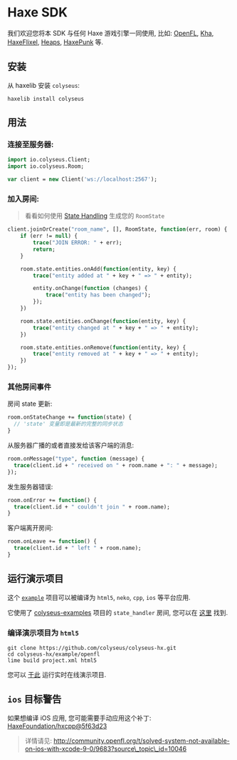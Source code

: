 # Haxe SDK

我们欢迎您将本 SDK 与任何 Haxe 游戏引擎一同使用, 比如: [OpenFL](https://www.openfl.org/), [Kha](http://kha.tech/), [HaxeFlixel](http://haxeflixel.com/), [Heaps](https://heaps.io/), [HaxePunk](http://haxepunk.com/) 等.

## 安装

从 haxelib 安装 `colyseus`:

```
haxelib install colyseus
```

## 用法

### 连接至服务器:

```haxe
import io.colyseus.Client;
import io.colyseus.Room;

var client = new Client('ws://localhost:2567');
```

### 加入房间:

> 看看如何使用 [State Handling](/state/schema/#client-side-schema-generation) 生成您的 `RoomState`

```haxe
client.joinOrCreate("room_name", [], RoomState, function(err, room) {
    if (err != null) {
        trace("JOIN ERROR: " + err);
        return;
    }

    room.state.entities.onAdd(function(entity, key) {
        trace("entity added at " + key + " => " + entity);

        entity.onChange(function (changes) {
            trace("entity has been changed");
        });
    })

    room.state.entities.onChange(function(entity, key) {
        trace("entity changed at " + key + " => " + entity);
    })

    room.state.entities.onRemove(function(entity, key) {
        trace("entity removed at " + key + " => " + entity);
    })
});
```

### 其他房间事件

房间 state 更新:

```haxe
room.onStateChange += function(state) {
  // 'state' 变量即是最新的完整的同步状态
}
```

从服务器广播的或者直接发给该客户端的消息:

```haxe
room.onMessage("type", function (message) {
  trace(client.id + " received on " + room.name + ": " + message);
});
```

发生服务器错误:

```haxe
room.onError += function() {
  trace(client.id + " couldn't join " + room.name);
}
```

客户端离开房间:

```haxe
room.onLeave += function() {
  trace(client.id + " left " + room.name);
}
```

## 运行演示项目

这个 [`example`](https://github.com/colyseus/colyseus-hx/blob/master/example/openfl) 项目可以被编译为 `html5`, `neko`, `cpp`, `ios` 等平台应用.

它使用了 [colyseus-examples](https://github.com/colyseus/colyseus-examples) 项目的 `state_handler` 房间, 您可以在 [这里](https://github.com/colyseus/colyseus-examples/blob/master/rooms/02-state-handler.ts) 找到.

### 编译演示项目为 `html5`

```
git clone https://github.com/colyseus/colyseus-hx.git
cd colyseus-hx/example/openfl
lime build project.xml html5
```

您可以 [于此](http://colyseus.io/colyseus-hx/) 运行实时在线演示项目.


## `ios` 目标警告

如果想编译 iOS 应用, 您可能需要手动应用这个补丁: [HaxeFoundation/hxcpp@5f63d23](https://github.com/HaxeFoundation/hxcpp/commit/5f63d23768988ba2a4d4488843afab70d279a593)

> 详情请见:
> http://community.openfl.org/t/solved-system-not-available-on-ios-with-xcode-9-0/9683?source\_topic\_id=10046
